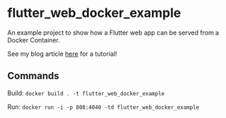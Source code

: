# flutter_web_docker_example

An example project to show how a Flutter web app can be served from a Docker Container.

See my blog article [here](https://www.jarednelsen.dev/blog/serve-a-flutter-web-app-from-docker/) for a tutorial!

## Commands

Build: `docker build . -t flutter_web_docker_example`

Run: `docker run -i -p 808:4040 -td flutter_web_docker_example`

